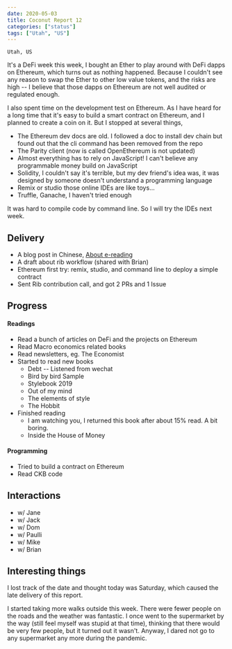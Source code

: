 ```yaml
---
date: 2020-05-03
title: Coconut Report 12
categories: ["status"]
tags: ["Utah", "US"]
---
```


`Utah, US`


It's a DeFi week this week, I bought an Ether to play around with DeFi dapps on Ethereum, which turns out as nothing happened. Because I couldn't see any reason to swap the Ether to other low value tokens, and the risks are high -- I believe that those dapps on Ethereum are not well audited or regulated enough.

I also spent time on the development test on Ethereum. As I have heard for a long time that it's easy to build a smart contract on Ethereum, and I planned to create a coin on it. But I stopped at several things,
- The Ethereum dev docs are old. I followed a doc to install dev chain but found out that the cli command has been removed from the repo
- The Parity client (now is called OpenEthereum is not updated)
- Almost everything has to rely on JavaScript! I can't believe any programmable money build on JavaScript
- Solidity, I couldn't say it's terrible, but my dev friend's idea was, it was designed by someone doesn't understand a programming language
- Remix or studio those online IDEs are like toys...
- Truffle, Ganache, I haven't tried enough

It was hard to compile code by command line. So I will try the IDEs next week.


## Delivery

- A blog post in Chinese, [About e-reading](https://newhacker.org/2020/04/28/2020-04-28-about-reading/)
- A draft about rib workflow (shared with Brian)
- Ethereum first try: remix, studio, and command line to deploy a simple contract
- Sent Rib contribution call, and got 2 PRs and 1 Issue

## Progress

#### Readings

- Read a bunch of articles on DeFi and the projects on Ethereum
- Read Macro economics related books
- Read newsletters, eg. The Economist
- Started to read new books
  - Debt -- Listened from wechat
  - Bird by bird Sample
  - Stylebook 2019
  - Out of my mind
  - The elements of style
  - The Hobbit
- Finished reading
  - I am watching you, I returned this book after about 15% read. A bit boring.
  - Inside the House of Money

#### Programming

- Tried to build a contract on Ethereum
- Read CKB code


## Interactions

- w/ Jane
- w/ Jack
- w/ Dom
- w/ Paulli
- w/ Mike
- w/ Brian

## Interesting things

I lost track of the date and thought today was Saturday, which caused the late delivery of this report.

I started taking more walks outside this week. There were fewer people on the roads and the weather was fantastic. I once went to the supermarket by the way (still feel myself was stupid at that time), thinking that there would be very few people, but it turned out it wasn't. Anyway, I dared not go to any supermarket any more during the pandemic.
